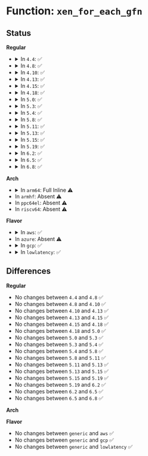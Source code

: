 # Function: <code>xen_for_each_gfn</code>

## Status
<b>Regular</b>
<ul>
<li>
<details>
<summary>In <code>4.4</code>: ✅</summary>

```c
void xen_for_each_gfn(struct page **pages, unsigned int nr_gfn, xen_gfn_fn_t fn, void *data);
```

**Collision:** Unique Static

**Inline:** No

**Transformation:** False

**Instances:**

```
In drivers/xen/xlate_mmu.c (ffffffff814d6ee0)
Location: drivers/xen/xlate_mmu.c:44
Inline: False
Direct callers:
  - drivers/xen/xlate_mmu.c:remap_pte_fn
  - drivers/xen/xlate_mmu.c:xen_xlate_unmap_gfn_range
```
**Symbols:**

```
ffffffff814d6ee0-ffffffff814d6fb8: xen_for_each_gfn (STB_LOCAL)
```
</details>
</li>
<li>
<details>
<summary>In <code>4.8</code>: ✅</summary>

```c
void xen_for_each_gfn(struct page **pages, unsigned int nr_gfn, xen_gfn_fn_t fn, void *data);
```

**Collision:** Unique Static

**Inline:** No

**Transformation:** False

**Instances:**

```
In drivers/xen/xlate_mmu.c (ffffffff81527ca0)
Location: drivers/xen/xlate_mmu.c:47
Inline: False
Direct callers:
  - drivers/xen/xlate_mmu.c:xen_xlate_map_ballooned_pages
  - drivers/xen/xlate_mmu.c:xen_xlate_unmap_gfn_range
  - drivers/xen/xlate_mmu.c:remap_pte_fn
```
**Symbols:**

```
ffffffff81527ca0-ffffffff81527d79: xen_for_each_gfn (STB_LOCAL)
```
</details>
</li>
<li>
<details>
<summary>In <code>4.10</code>: ✅</summary>

```c
void xen_for_each_gfn(struct page **pages, unsigned int nr_gfn, xen_gfn_fn_t fn, void *data);
```

**Collision:** Unique Static

**Inline:** No

**Transformation:** False

**Instances:**

```
In drivers/xen/xlate_mmu.c (ffffffff81554220)
Location: drivers/xen/xlate_mmu.c:47
Inline: False
Direct callers:
  - drivers/xen/xlate_mmu.c:xen_xlate_map_ballooned_pages
  - drivers/xen/xlate_mmu.c:xen_xlate_unmap_gfn_range
  - drivers/xen/xlate_mmu.c:remap_pte_fn
```
**Symbols:**

```
ffffffff81554220-ffffffff815542e9: xen_for_each_gfn (STB_LOCAL)
```
</details>
</li>
<li>
<details>
<summary>In <code>4.13</code>: ✅</summary>

```c
void xen_for_each_gfn(struct page **pages, unsigned int nr_gfn, xen_gfn_fn_t fn, void *data);
```

**Collision:** Unique Static

**Inline:** No

**Transformation:** False

**Instances:**

```
In drivers/xen/xlate_mmu.c (ffffffff81568d90)
Location: drivers/xen/xlate_mmu.c:47
Inline: False
Direct callers:
  - drivers/xen/xlate_mmu.c:xen_xlate_map_ballooned_pages
  - drivers/xen/xlate_mmu.c:xen_xlate_unmap_gfn_range
  - drivers/xen/xlate_mmu.c:remap_pte_fn
```
**Symbols:**

```
ffffffff81568d90-ffffffff81568e51: xen_for_each_gfn (STB_LOCAL)
```
</details>
</li>
<li>
<details>
<summary>In <code>4.15</code>: ✅</summary>

```c
void xen_for_each_gfn(struct page **pages, unsigned int nr_gfn, xen_gfn_fn_t fn, void *data);
```

**Collision:** Unique Static

**Inline:** No

**Transformation:** False

**Instances:**

```
In drivers/xen/xlate_mmu.c (ffffffff815ccf40)
Location: drivers/xen/xlate_mmu.c:47
Inline: False
Direct callers:
  - drivers/xen/xlate_mmu.c:xen_xlate_map_ballooned_pages
  - drivers/xen/xlate_mmu.c:xen_xlate_unmap_gfn_range
  - drivers/xen/xlate_mmu.c:remap_pte_fn
```
**Symbols:**

```
ffffffff815ccf40-ffffffff815cd003: xen_for_each_gfn (STB_LOCAL)
```
</details>
</li>
<li>
<details>
<summary>In <code>4.18</code>: ✅</summary>

```c
void xen_for_each_gfn(struct page **pages, unsigned int nr_gfn, xen_gfn_fn_t fn, void *data);
```

**Collision:** Unique Static

**Inline:** No

**Transformation:** False

**Instances:**

```
In drivers/xen/xlate_mmu.c (ffffffff81605650)
Location: drivers/xen/xlate_mmu.c:47
Inline: False
Direct callers:
  - drivers/xen/xlate_mmu.c:xen_xlate_map_ballooned_pages
  - drivers/xen/xlate_mmu.c:xen_xlate_unmap_gfn_range
  - drivers/xen/xlate_mmu.c:remap_pte_fn
```
**Symbols:**

```
ffffffff81605650-ffffffff81605729: xen_for_each_gfn (STB_LOCAL)
```
</details>
</li>
<li>
<details>
<summary>In <code>5.0</code>: ✅</summary>

```c
void xen_for_each_gfn(struct page **pages, unsigned int nr_gfn, xen_gfn_fn_t fn, void *data);
```

**Collision:** Unique Static

**Inline:** No

**Transformation:** False

**Instances:**

```
In drivers/xen/xlate_mmu.c (ffffffff81620730)
Location: drivers/xen/xlate_mmu.c:48
Inline: False
Direct callers:
  - drivers/xen/xlate_mmu.c:xen_xlate_map_ballooned_pages
  - drivers/xen/xlate_mmu.c:xen_xlate_unmap_gfn_range
  - drivers/xen/xlate_mmu.c:remap_pte_fn
```
**Symbols:**

```
ffffffff81620730-ffffffff81620809: xen_for_each_gfn (STB_LOCAL)
```
</details>
</li>
<li>
<details>
<summary>In <code>5.3</code>: ✅</summary>

```c
void xen_for_each_gfn(struct page **pages, unsigned int nr_gfn, xen_gfn_fn_t fn, void *data);
```

**Collision:** Unique Static

**Inline:** No

**Transformation:** False

**Instances:**

```
In drivers/xen/xlate_mmu.c (ffffffff81653cb0)
Location: drivers/xen/xlate_mmu.c:48
Inline: False
Direct callers:
  - drivers/xen/xlate_mmu.c:xen_xlate_map_ballooned_pages
  - drivers/xen/xlate_mmu.c:xen_xlate_unmap_gfn_range
  - drivers/xen/xlate_mmu.c:remap_pte_fn
```
**Symbols:**

```
ffffffff81653cb0-ffffffff81653d6c: xen_for_each_gfn (STB_LOCAL)
```
</details>
</li>
<li>
<details>
<summary>In <code>5.4</code>: ✅</summary>

```c
void xen_for_each_gfn(struct page **pages, unsigned int nr_gfn, xen_gfn_fn_t fn, void *data);
```

**Collision:** Unique Static

**Inline:** No

**Transformation:** False

**Instances:**

```
In drivers/xen/xlate_mmu.c (ffffffff81676250)
Location: drivers/xen/xlate_mmu.c:48
Inline: False
Direct callers:
  - drivers/xen/xlate_mmu.c:xen_xlate_map_ballooned_pages
  - drivers/xen/xlate_mmu.c:xen_xlate_unmap_gfn_range
  - drivers/xen/xlate_mmu.c:remap_pte_fn
```
**Symbols:**

```
ffffffff81676250-ffffffff8167630c: xen_for_each_gfn (STB_LOCAL)
```
</details>
</li>
<li>
<details>
<summary>In <code>5.8</code>: ✅</summary>

```c
void xen_for_each_gfn(struct page **pages, unsigned int nr_gfn, xen_gfn_fn_t fn, void *data);
```

**Collision:** Unique Static

**Inline:** No

**Transformation:** False

**Instances:**

```
In drivers/xen/xlate_mmu.c (ffffffff81726dc0)
Location: drivers/xen/xlate_mmu.c:48
Inline: False
Direct callers:
  - drivers/xen/xlate_mmu.c:xen_xlate_map_ballooned_pages
  - drivers/xen/xlate_mmu.c:xen_xlate_unmap_gfn_range
  - drivers/xen/xlate_mmu.c:remap_pte_fn
```
**Symbols:**

```
ffffffff81726dc0-ffffffff81726e80: xen_for_each_gfn (STB_LOCAL)
```
</details>
</li>
<li>
<details>
<summary>In <code>5.11</code>: ✅</summary>

```c
void xen_for_each_gfn(struct page **pages, unsigned int nr_gfn, xen_gfn_fn_t fn, void *data);
```

**Collision:** Unique Static

**Inline:** No

**Transformation:** False

**Instances:**

```
In drivers/xen/xlate_mmu.c (ffffffff81743320)
Location: drivers/xen/xlate_mmu.c:48
Inline: False
Direct callers:
  - drivers/xen/xlate_mmu.c:xen_xlate_map_ballooned_pages
  - drivers/xen/xlate_mmu.c:xen_xlate_unmap_gfn_range
  - drivers/xen/xlate_mmu.c:remap_pte_fn
```
**Symbols:**

```
ffffffff81743320-ffffffff817433e0: xen_for_each_gfn (STB_LOCAL)
```
</details>
</li>
<li>
<details>
<summary>In <code>5.13</code>: ✅</summary>

```c
void xen_for_each_gfn(struct page **pages, unsigned int nr_gfn, xen_gfn_fn_t fn, void *data);
```

**Collision:** Unique Static

**Inline:** No

**Transformation:** False

**Instances:**

```
In drivers/xen/xlate_mmu.c (ffffffff81726d20)
Location: drivers/xen/xlate_mmu.c:48
Inline: False
Direct callers:
  - drivers/xen/xlate_mmu.c:xen_xlate_map_ballooned_pages
  - drivers/xen/xlate_mmu.c:xen_xlate_unmap_gfn_range
  - drivers/xen/xlate_mmu.c:remap_pte_fn
```
**Symbols:**

```
ffffffff81726d20-ffffffff81726de0: xen_for_each_gfn (STB_LOCAL)
```
</details>
</li>
<li>
<details>
<summary>In <code>5.15</code>: ✅</summary>

```c
void xen_for_each_gfn(struct page **pages, unsigned int nr_gfn, xen_gfn_fn_t fn, void *data);
```

**Collision:** Unique Static

**Inline:** No

**Transformation:** False

**Instances:**

```
In drivers/xen/xlate_mmu.c (ffffffff817a5d50)
Location: drivers/xen/xlate_mmu.c:48
Inline: False
Direct callers:
  - drivers/xen/xlate_mmu.c:xen_xlate_map_ballooned_pages
  - drivers/xen/xlate_mmu.c:xen_xlate_unmap_gfn_range
  - drivers/xen/xlate_mmu.c:remap_pte_fn
```
**Symbols:**

```
ffffffff817a5d50-ffffffff817a5e10: xen_for_each_gfn (STB_LOCAL)
```
</details>
</li>
<li>
<details>
<summary>In <code>5.19</code>: ✅</summary>

```c
void xen_for_each_gfn(struct page **pages, unsigned int nr_gfn, xen_gfn_fn_t fn, void *data);
```

**Collision:** Unique Static

**Inline:** No

**Transformation:** False

**Instances:**

```
In drivers/xen/xlate_mmu.c (ffffffff818dfcd0)
Location: drivers/xen/xlate_mmu.c:48
Inline: False
Direct callers:
  - drivers/xen/xlate_mmu.c:xen_xlate_map_ballooned_pages
  - drivers/xen/xlate_mmu.c:xen_xlate_unmap_gfn_range
  - drivers/xen/xlate_mmu.c:remap_pte_fn
```
**Symbols:**

```
ffffffff818dfcd0-ffffffff818dfda2: xen_for_each_gfn (STB_LOCAL)
```
</details>
</li>
<li>
<details>
<summary>In <code>6.2</code>: ✅</summary>

```c
void xen_for_each_gfn(struct page **pages, unsigned int nr_gfn, xen_gfn_fn_t fn, void *data);
```

**Collision:** Unique Static

**Inline:** No

**Transformation:** False

**Instances:**

```
In drivers/xen/xlate_mmu.c (ffffffff81a34140)
Location: drivers/xen/xlate_mmu.c:48
Inline: False
Direct callers:
  - drivers/xen/xlate_mmu.c:xen_xlate_map_ballooned_pages
  - drivers/xen/xlate_mmu.c:xen_xlate_unmap_gfn_range
  - drivers/xen/xlate_mmu.c:remap_pte_fn
```
**Symbols:**

```
ffffffff81a34140-ffffffff81a34212: xen_for_each_gfn (STB_LOCAL)
```
</details>
</li>
<li>
<details>
<summary>In <code>6.5</code>: ✅</summary>

```c
void xen_for_each_gfn(struct page **pages, unsigned int nr_gfn, xen_gfn_fn_t fn, void *data);
```

**Collision:** Unique Static

**Inline:** No

**Transformation:** False

**Instances:**

```
In drivers/xen/xlate_mmu.c (ffffffff81a7db60)
Location: drivers/xen/xlate_mmu.c:48
Inline: False
Direct callers:
  - drivers/xen/xlate_mmu.c:xen_xlate_map_ballooned_pages
  - drivers/xen/xlate_mmu.c:xen_xlate_unmap_gfn_range
  - drivers/xen/xlate_mmu.c:remap_pte_fn
```
**Symbols:**

```
ffffffff81a7db60-ffffffff81a7dc32: xen_for_each_gfn (STB_LOCAL)
```
</details>
</li>
<li>
<details>
<summary>In <code>6.8</code>: ✅</summary>

```c
void xen_for_each_gfn(struct page **pages, unsigned int nr_gfn, xen_gfn_fn_t fn, void *data);
```

**Collision:** Unique Static

**Inline:** No

**Transformation:** False

**Instances:**

```
In drivers/xen/xlate_mmu.c (ffffffff81ad0000)
Location: drivers/xen/xlate_mmu.c:48
Inline: False
Direct callers:
  - drivers/xen/xlate_mmu.c:xen_xlate_map_ballooned_pages
  - drivers/xen/xlate_mmu.c:xen_xlate_unmap_gfn_range
  - drivers/xen/xlate_mmu.c:remap_pte_fn
```
**Symbols:**

```
ffffffff81ad0000-ffffffff81ad00d2: xen_for_each_gfn (STB_LOCAL)
```
</details>
</li>
</ul>
<b>Arch</b>
<ul>
<li>
<details>
<summary>In <code>arm64</code>: Full Inline ⚠️</summary>

**Collision:** Unique Static

**Inline:** Full

**Transformation:** False

**Instances:**

```
In drivers/xen/xlate_mmu.c (ffff800011492378)
Location: drivers/xen/xlate_mmu.c:48
Inline: True
Inline callers:
  - drivers/xen/xlate_mmu.c:xen_xlate_map_ballooned_pages
  - drivers/xen/xlate_mmu.c:xen_xlate_unmap_gfn_range
  - drivers/xen/xlate_mmu.c:remap_pte_fn
```
</details>
</li>
<li>
In <code>armhf</code>: Absent ⚠️
</li>
<li>
In <code>ppc64el</code>: Absent ⚠️
</li>
<li>
In <code>riscv64</code>: Absent ⚠️
</li>
</ul>
<b>Flavor</b>
<ul>
<li>
<details>
<summary>In <code>aws</code>: ✅</summary>

```c
void xen_for_each_gfn(struct page **pages, unsigned int nr_gfn, xen_gfn_fn_t fn, void *data);
```

**Collision:** Unique Static

**Inline:** No

**Transformation:** False

**Instances:**

```
In drivers/xen/xlate_mmu.c (ffffffff8163bf40)
Location: drivers/xen/xlate_mmu.c:48
Inline: False
Direct callers:
  - drivers/xen/xlate_mmu.c:xen_xlate_map_ballooned_pages
  - drivers/xen/xlate_mmu.c:xen_xlate_unmap_gfn_range
  - drivers/xen/xlate_mmu.c:remap_pte_fn
```
**Symbols:**

```
ffffffff8163bf40-ffffffff8163bffc: xen_for_each_gfn (STB_LOCAL)
```
</details>
</li>
<li>
In <code>azure</code>: Absent ⚠️
</li>
<li>
<details>
<summary>In <code>gcp</code>: ✅</summary>

```c
void xen_for_each_gfn(struct page **pages, unsigned int nr_gfn, xen_gfn_fn_t fn, void *data);
```

**Collision:** Unique Static

**Inline:** No

**Transformation:** False

**Instances:**

```
In drivers/xen/xlate_mmu.c (ffffffff8166a090)
Location: drivers/xen/xlate_mmu.c:48
Inline: False
Direct callers:
  - drivers/xen/xlate_mmu.c:xen_xlate_map_ballooned_pages
  - drivers/xen/xlate_mmu.c:xen_xlate_unmap_gfn_range
  - drivers/xen/xlate_mmu.c:remap_pte_fn
```
**Symbols:**

```
ffffffff8166a090-ffffffff8166a14c: xen_for_each_gfn (STB_LOCAL)
```
</details>
</li>
<li>
<details>
<summary>In <code>lowlatency</code>: ✅</summary>

```c
void xen_for_each_gfn(struct page **pages, unsigned int nr_gfn, xen_gfn_fn_t fn, void *data);
```

**Collision:** Unique Static

**Inline:** No

**Transformation:** False

**Instances:**

```
In drivers/xen/xlate_mmu.c (ffffffff81684650)
Location: drivers/xen/xlate_mmu.c:48
Inline: False
Direct callers:
  - drivers/xen/xlate_mmu.c:xen_xlate_map_ballooned_pages
  - drivers/xen/xlate_mmu.c:xen_xlate_unmap_gfn_range
  - drivers/xen/xlate_mmu.c:remap_pte_fn
```
**Symbols:**

```
ffffffff81684650-ffffffff8168470c: xen_for_each_gfn (STB_LOCAL)
```
</details>
</li>
</ul>

## Differences
<b>Regular</b>
<ul>
<li>
No changes between <code>4.4</code> and <code>4.8</code> ✅
</li>
<li>
No changes between <code>4.8</code> and <code>4.10</code> ✅
</li>
<li>
No changes between <code>4.10</code> and <code>4.13</code> ✅
</li>
<li>
No changes between <code>4.13</code> and <code>4.15</code> ✅
</li>
<li>
No changes between <code>4.15</code> and <code>4.18</code> ✅
</li>
<li>
No changes between <code>4.18</code> and <code>5.0</code> ✅
</li>
<li>
No changes between <code>5.0</code> and <code>5.3</code> ✅
</li>
<li>
No changes between <code>5.3</code> and <code>5.4</code> ✅
</li>
<li>
No changes between <code>5.4</code> and <code>5.8</code> ✅
</li>
<li>
No changes between <code>5.8</code> and <code>5.11</code> ✅
</li>
<li>
No changes between <code>5.11</code> and <code>5.13</code> ✅
</li>
<li>
No changes between <code>5.13</code> and <code>5.15</code> ✅
</li>
<li>
No changes between <code>5.15</code> and <code>5.19</code> ✅
</li>
<li>
No changes between <code>5.19</code> and <code>6.2</code> ✅
</li>
<li>
No changes between <code>6.2</code> and <code>6.5</code> ✅
</li>
<li>
No changes between <code>6.5</code> and <code>6.8</code> ✅
</li>
</ul>
<b>Arch</b>
<ul>
</ul>
<b>Flavor</b>
<ul>
<li>
No changes between <code>generic</code> and <code>aws</code> ✅
</li>
<li>
No changes between <code>generic</code> and <code>gcp</code> ✅
</li>
<li>
No changes between <code>generic</code> and <code>lowlatency</code> ✅
</li>
</ul>
